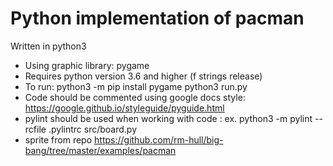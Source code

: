 # Python implementation of pacman
Written in python3
- Using graphic library: pygame
- Requires python version 3.6 and higher (f strings release)
- To run:
 python3 -m pip install pygame
 python3 run.py
- Code should be commented using google docs style:
https://google.github.io/styleguide/pyguide.html
- pylint should be used when working with code :
ex. python3 -m pylint --rcfile .pylintrc src/board.py
- sprite from repo https://github.com/rm-hull/big-bang/tree/master/examples/pacman
